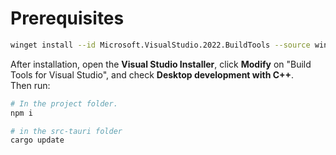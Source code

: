 # Prerequisites

```sh
winget install --id Microsoft.VisualStudio.2022.BuildTools --source winget
```

After installation, open the **Visual Studio Installer**, click **Modify** on
"Build Tools for Visual Studio", and check **Desktop development with C++**.  
Then run:

```sh
# In the project folder.
npm i

# in the src-tauri folder
cargo update
```

